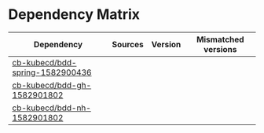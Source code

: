 # Dependency Matrix

Dependency | Sources | Version | Mismatched versions
---------- | ------- | ------- | -------------------
[cb-kubecd/bdd-spring-1582900436](https://github.com/cb-kubecd/bdd-spring-1582900436.git) |  | []() | 
[cb-kubecd/bdd-gh-1582901802](https://github.com/cb-kubecd/bdd-gh-1582901802.git) |  | []() | 
[cb-kubecd/bdd-nh-1582901802](https://github.com/cb-kubecd/bdd-nh-1582901802.git) |  | []() | 
